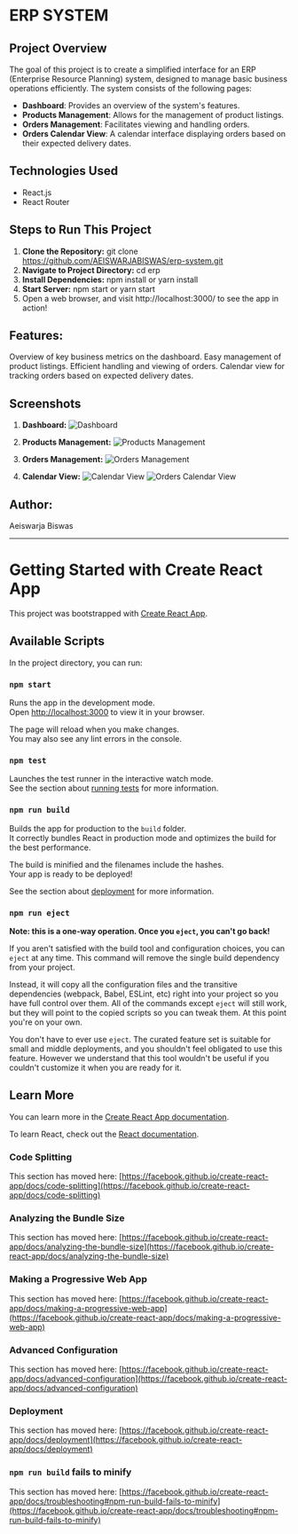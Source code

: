 # ERP SYSTEM

## Project Overview

The goal of this project is to create a simplified interface for an ERP (Enterprise Resource Planning) system, designed to manage basic business operations efficiently. The system consists of the following pages:

- **Dashboard**: Provides an overview of the system's features.
- **Products Management**: Allows for the management of product listings.
- **Orders Management**: Facilitates viewing and handling orders.
- **Orders Calendar View**: A calendar interface displaying orders based on their expected delivery dates.

## Technologies Used

- React.js
- React Router

## Steps to Run This Project

1. **Clone the Repository:**
   git clone https://github.com/AEISWARJABISWAS/erp-system.git
2. **Navigate to Project Directory:**
   cd erp
3. **Install Dependencies:**
   npm install or yarn install
4. **Start Server:**
   npm start or yarn start
5. Open a web browser, and visit http://localhost:3000/ to see the app in action!

## Features:

Overview of key business metrics on the dashboard.
Easy management of product listings.
Efficient handling and viewing of orders.
Calendar view for tracking orders based on expected delivery dates.

## Screenshots

1. **Dashboard:**
   ![Dashboard](public/images/dashboard.png)

2. **Products Management:**
   ![Products Management](public/images/products.png)

3. **Orders Management:**
   ![Orders Management](public/images/orders.png)

4. **Calendar View:**
   ![Calendar View](public/images/calendar.png)
   ![Orders Calendar View](public/images/orders_calendar.png)

## Author:

Aeiswarja Biswas

---

# Getting Started with Create React App

This project was bootstrapped with [Create React App](https://github.com/facebook/create-react-app).

## Available Scripts

In the project directory, you can run:

### `npm start`

Runs the app in the development mode.\
Open [http://localhost:3000](http://localhost:3000) to view it in your browser.

The page will reload when you make changes.\
You may also see any lint errors in the console.

### `npm test`

Launches the test runner in the interactive watch mode.\
See the section about [running tests](https://facebook.github.io/create-react-app/docs/running-tests) for more information.

### `npm run build`

Builds the app for production to the `build` folder.\
It correctly bundles React in production mode and optimizes the build for the best performance.

The build is minified and the filenames include the hashes.\
Your app is ready to be deployed!

See the section about [deployment](https://facebook.github.io/create-react-app/docs/deployment) for more information.

### `npm run eject`

**Note: this is a one-way operation. Once you `eject`, you can't go back!**

If you aren't satisfied with the build tool and configuration choices, you can `eject` at any time. This command will remove the single build dependency from your project.

Instead, it will copy all the configuration files and the transitive dependencies (webpack, Babel, ESLint, etc) right into your project so you have full control over them. All of the commands except `eject` will still work, but they will point to the copied scripts so you can tweak them. At this point you're on your own.

You don't have to ever use `eject`. The curated feature set is suitable for small and middle deployments, and you shouldn't feel obligated to use this feature. However we understand that this tool wouldn't be useful if you couldn't customize it when you are ready for it.

## Learn More

You can learn more in the [Create React App documentation](https://facebook.github.io/create-react-app/docs/getting-started).

To learn React, check out the [React documentation](https://reactjs.org/).

### Code Splitting

This section has moved here: [https://facebook.github.io/create-react-app/docs/code-splitting](https://facebook.github.io/create-react-app/docs/code-splitting)

### Analyzing the Bundle Size

This section has moved here: [https://facebook.github.io/create-react-app/docs/analyzing-the-bundle-size](https://facebook.github.io/create-react-app/docs/analyzing-the-bundle-size)

### Making a Progressive Web App

This section has moved here: [https://facebook.github.io/create-react-app/docs/making-a-progressive-web-app](https://facebook.github.io/create-react-app/docs/making-a-progressive-web-app)

### Advanced Configuration

This section has moved here: [https://facebook.github.io/create-react-app/docs/advanced-configuration](https://facebook.github.io/create-react-app/docs/advanced-configuration)

### Deployment

This section has moved here: [https://facebook.github.io/create-react-app/docs/deployment](https://facebook.github.io/create-react-app/docs/deployment)

### `npm run build` fails to minify

This section has moved here: [https://facebook.github.io/create-react-app/docs/troubleshooting#npm-run-build-fails-to-minify](https://facebook.github.io/create-react-app/docs/troubleshooting#npm-run-build-fails-to-minify)
